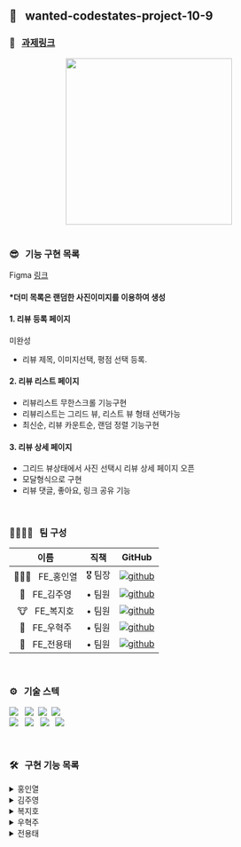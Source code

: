 <br />

## 🌈 &nbsp; wanted-codestates-project-10-9

### 📎 &nbsp; [과제링크](https://frosty-jackson-ce958f.netlify.app)

<div align="center">
<img width="300px" src="https://user-images.githubusercontent.com/87487161/158063243-85b3098a-6ceb-4253-a315-674ec1246743.gif"/>
</div>

<br />

### 😎 &nbsp; 기능 구현 목록

Figma [링크](https://www.figma.com/file/5bubLhb2Ldcg6HkTwBsADU/%ED%85%8C%EC%8A%A4%ED%8A%B8?node-id=0%3A1)
#### *더미 목록은 랜덤한 사진이미지를 이용하여 생성

#### 1. 리뷰 등록 페이지
미완성
- 리뷰 제목, 이미지선택, 평점 선택 등록.
#### 2. 리뷰 리스트 페이지
- 리뷰리스트 무한스크롤 기능구현
- 리뷰리스트는 그리드 뷰, 리스트 뷰 형태 선택가능
- 최신순, 리뷰 카운트순, 랜덤 정렬 기능구현
#### 3. 리뷰 상세 페이지
- 그리드 뷰상태에서 사진 선택시 리뷰 상세 페이지 오픈
- 모달형식으로 구현
- 리뷰 댓글, 좋아요, 링크 공유 기능


<br />

### 👨‍👨‍👧‍👧 &nbsp; 팀 구성

|     이름     | 직책 |                                                                  GitHub                                                                   |
| :----------: | :----: | :-------------------------------------------------------------------------------------------------------------------------------------: |
| 🏄🏻‍♂️ &nbsp; FE_홍인열 | 🎖 팀장  |  [![github](https://img.shields.io/badge/홍인열-181717?style=flat-square&logo=GitHub&logoColor=white)](https://github.com/hinyc)    |
| 🐸 &nbsp; FE_김주영 | • 팀원  | [![github](https://img.shields.io/badge/김주영-181717?style=flat-square&logo=GitHub&logoColor=white)](https://github.com/juo1221) |
| 🐮 &nbsp; FE_복지호 | • 팀원  |   [![github](https://img.shields.io/badge/복지호-181717?style=flat-square&logo=GitHub&logoColor=white)](https://github.com/Jiho31)    |
| 🍔 &nbsp; FE_우혁주 | • 팀원  | [![github](https://img.shields.io/badge/우혁주-181717?style=flat-square&logo=GitHub&logoColor=white)](https://github.com/Space-Belt) |
| 🍕 &nbsp; FE_전용태 | • 팀원  |    [![github](https://img.shields.io/badge/전용태-181717?style=flat-square&logo=GitHub&logoColor=white)](https://github.com/yong313)     |

<br />

### ️⚙️ &nbsp; 기술 스텍 

<img src="https://img.shields.io/badge/Reat-333333?style=flat-round&logo=React&logoColor=ffffff"/></a> &nbsp;
<img src="https://img.shields.io/badge/JavaScript-333333?style=flat-round&logo=JavaScript&logoColor=ffffff"/></a>&nbsp;
<img src="https://img.shields.io/badge/HTML5-333333?style=flat-round&logo=HTML5&logoColor=ffffff"/></a>&nbsp;
<img src="https://img.shields.io/badge/CSS3-333333?style=flat-round&logo=CSS3&logoColor=ffffff"/></a> &nbsp;<br />
<img src="https://img.shields.io/badge/Redux-333333?style=flat-round&logo=Redux&logoColor=ffffff"/></a> &nbsp;
<img src="https://img.shields.io/badge/Axios-333333?style=flat-round&logo=PlayStation&logoColor=ffffff"/></a> &nbsp;
<img src="https://img.shields.io/badge/Figma-333333?style=flat-round&logo=Figma&logoColor=ffffff"/></a> &nbsp;
<img src="https://img.shields.io/badge/Discord-333333?style=flat-round&logo=Discord&logoColor=ffffff"/></a> &nbsp;

<br />

### 🛠 &nbsp; 구현 기능 목록

<details>
  <summary>홍인열</summary>
  <ul>
   <li>무한스크롤 기능 구현</li>
   <li>그리드 뷰, 리스트 뷰(컴포넌트재사용) 선택 기능구현</li>
   <li>스크롤 최상단 이동 버튼 구현</li>
  </ul>
</details>
<details>
  <summary>김주영</summary>
  <ul>
    <li></li>
  </ul>
</details>
<details>
  <summary>복지호</summary>
  💫 리뷰 상세 페이지:
  <ul>
   <li>게시글 UI 구현</li>
   <li>좋아요, 링크 기능 (추가 예정)</li>
   <li>Redux 데이터 연결해서 게시글 나타내기</li>
  </ul>
</details>
<details>
  <summary>우혁주</summary>
    <ul>
      <li> </li>
    </ul>
</details>
<details>
  <summary>전용태</summary>
  <ul>
    <li>  </li>
  </ul>
</details>


<br />
